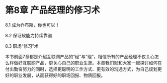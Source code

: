 # 第8章 产品经理的修习术

8.1 成为乔布斯，你也可以！

8.2 保证软能力持续靠谱

8.3 职场“修习”术

本书前面7章都是介绍互联网产品的“经”与“理”，相信所有的产品经理不仅关心怎么样做好互联网产品，更关心自己的职业生涯。本章我们就和大家一起探讨如何在付出勤奋努力的同时，选择更聪明的工作方式、更有效的沟通方式，为自己规划更好的职业发展，从而获得好的职场回报、物质回报。

